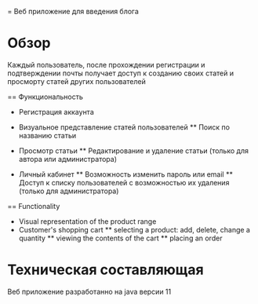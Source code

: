 = Веб приложение для введения блога

Обзор
================================
Каждый пользователь, после прохождении регистрации и подтверждении почты 
получает доступ к созданию своих статей и просморту статей других пользователей

== Функциональность

* Регистрация аккаунта 

* Визуальное представление статей пользователей
** Поиск по названию статьи

* Просмотр статьи
** Редактирование и удаление статьи
   (только для автора или администратора)
   
* Личный кабинет
** Возможность изменить пароль или email
** Доступ к списку пользователей с возможностью их удаления
   (только для администратора)
   
== Functionality

* Visual representation of the product range
* Customer's shopping cart
** selecting a product: add, delete, change a quantity
** viewing the contents of the cart
** placing an order

Техническая составляющая
================================
Веб приложение разработанно на java версии 11


